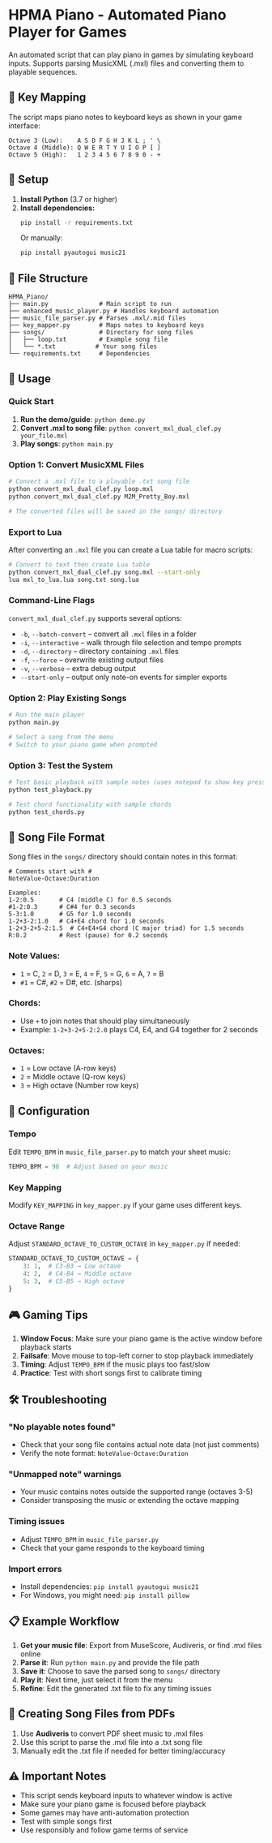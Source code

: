 # HPMA Piano - Automated Piano Player for Games

An automated script that can play piano in games by simulating keyboard inputs. Supports parsing MusicXML (.mxl) files and converting them to playable sequences.

## 🎹 Key Mapping

The script maps piano notes to keyboard keys as shown in your game interface:

```
Octave 3 (Low):    A S D F G H J K L ; ' \
Octave 4 (Middle): Q W E R T Y U I O P [ ]
Octave 5 (High):   1 2 3 4 5 6 7 8 9 0 - +
```

## 🚀 Setup

1. **Install Python** (3.7 or higher)
2. **Install dependencies:**
   ```bash
   pip install -r requirements.txt
   ```
   Or manually:
   ```bash
   pip install pyautogui music21
   ```

## 📁 File Structure

```
HPMA_Piano/
├── main.py              # Main script to run
├── enhanced_music_player.py # Handles keyboard automation
├── music_file_parser.py # Parses .mxl/.mid files
├── key_mapper.py        # Maps notes to keyboard keys
├── songs/               # Directory for song files
│   ├── loop.txt         # Example song file
│   └── *.txt           # Your song files
└── requirements.txt     # Dependencies
```

## 🎵 Usage

### Quick Start
1. **Run the demo/guide**: `python demo.py`
2. **Convert .mxl to song file**: `python convert_mxl_dual_clef.py your_file.mxl`
3. **Play songs**: `python main.py`

### Option 1: Convert MusicXML Files
```bash
# Convert a .mxl file to a playable .txt song file
python convert_mxl_dual_clef.py loop.mxl
python convert_mxl_dual_clef.py M2M_Pretty_Boy.mxl

# The converted files will be saved in the songs/ directory
```

### Export to Lua
After converting an `.mxl` file you can create a Lua table for macro scripts:

```bash
# Convert to text then create Lua table
python convert_mxl_dual_clef.py song.mxl --start-only
lua mxl_to_lua.lua song.txt song.lua
```

### Command-Line Flags
`convert_mxl_dual_clef.py` supports several options:

- `-b`, `--batch-convert` – convert all `.mxl` files in a folder
- `-i`, `--interactive` – walk through file selection and tempo prompts
- `-d`, `--directory` – directory containing `.mxl` files
- `-f`, `--force` – overwrite existing output files
- `-v`, `--verbose` – extra debug output
- `--start-only` – output only note-on events for simpler exports

### Option 2: Play Existing Songs
```bash
# Run the main player
python main.py

# Select a song from the menu
# Switch to your piano game when prompted
```

### Option 3: Test the System
```bash
# Test basic playback with sample notes (uses notepad to show key presses)
python test_playback.py

# Test chord functionality with sample chords
python test_chords.py
```

## 📝 Song File Format

Song files in the `songs/` directory should contain notes in this format:

```
# Comments start with #
NoteValue-Octave:Duration

Examples:
1-2:0.5       # C4 (middle C) for 0.5 seconds
#1-2:0.3      # C#4 for 0.3 seconds  
5-3:1.0       # G5 for 1.0 seconds
1-2+3-2:1.0   # C4+E4 chord for 1.0 seconds
1-2+3-2+5-2:1.5  # C4+E4+G4 chord (C major triad) for 1.5 seconds
R:0.2         # Rest (pause) for 0.2 seconds
```

### Note Values:
- `1` = C, `2` = D, `3` = E, `4` = F, `5` = G, `6` = A, `7` = B
- `#1` = C#, `#2` = D#, etc. (sharps)

### Chords:
- Use `+` to join notes that should play simultaneously
- Example: `1-2+3-2+5-2:2.0` plays C4, E4, and G4 together for 2 seconds

### Octaves:
- `1` = Low octave (A-row keys)
- `2` = Middle octave (Q-row keys) 
- `3` = High octave (Number row keys)

## 🔧 Configuration

### Tempo
Edit `TEMPO_BPM` in `music_file_parser.py` to match your sheet music:
```python
TEMPO_BPM = 98  # Adjust based on your music
```

### Key Mapping
Modify `KEY_MAPPING` in `key_mapper.py` if your game uses different keys.

### Octave Range
Adjust `STANDARD_OCTAVE_TO_CUSTOM_OCTAVE` in `key_mapper.py` if needed:
```python
STANDARD_OCTAVE_TO_CUSTOM_OCTAVE = {
    3: 1,  # C3-B3 → Low octave
    4: 2,  # C4-B4 → Middle octave  
    5: 3,  # C5-B5 → High octave
}
```

## 🎮 Gaming Tips

1. **Window Focus**: Make sure your piano game is the active window before playback starts
2. **Failsafe**: Move mouse to top-left corner to stop playback immediately
3. **Timing**: Adjust `TEMPO_BPM` if the music plays too fast/slow
4. **Practice**: Test with short songs first to calibrate timing

## 🛠️ Troubleshooting

### "No playable notes found"
- Check that your song file contains actual note data (not just comments)
- Verify the note format: `NoteValue-Octave:Duration`

### "Unmapped note" warnings
- Your music contains notes outside the supported range (octaves 3-5)
- Consider transposing the music or extending the octave mapping

### Timing issues
- Adjust `TEMPO_BPM` in `music_file_parser.py`
- Check that your game responds to the keyboard timing

### Import errors
- Install dependencies: `pip install pyautogui music21`
- For Windows, you might need: `pip install pillow`

## 📋 Example Workflow

1. **Get your music file**: Export from MuseScore, Audiveris, or find .mxl files online
2. **Parse it**: Run `python main.py` and provide the file path
3. **Save it**: Choose to save the parsed song to `songs/` directory
4. **Play it**: Next time, just select it from the menu
5. **Refine**: Edit the generated .txt file to fix any timing issues

## 🎼 Creating Song Files from PDFs

1. Use **Audiveris** to convert PDF sheet music to .mxl files
2. Use this script to parse the .mxl file into a .txt song file
3. Manually edit the .txt file if needed for better timing/accuracy

## ⚠️ Important Notes

- This script sends keyboard inputs to whatever window is active
- Make sure your piano game is focused before playback
- Some games may have anti-automation protection
- Test with simple songs first
- Use responsibly and follow game terms of service
